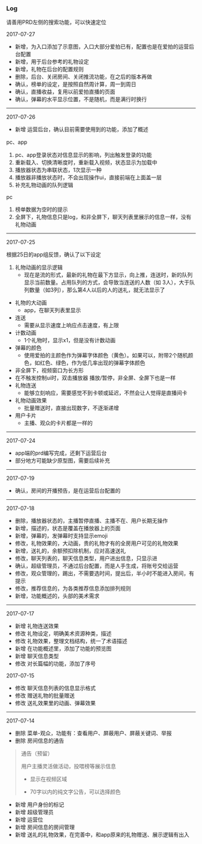 ### Log
请善用PRD左侧的搜索功能，可以快速定位


2017-07-27

* 新增，为入口添加了示意图，入口大部分爱拍已有，配置也是在爱拍的运营后台配置
* 新增，用于后台参考的礼物设定
* 新增，礼物在后台的配置规则
* 删除，后台、关闭房间、关闭推流功能，在之后的版本再做
* 确认，榜单的设定，是按照自然周计算，周一到周日
* 确认，直播收益，复用以前爱拍直播的页面
* 确认，弹幕的水平显示位置，不是随机，而是满行时换行

---

2017-07-26

* 新增 运营后台，确认目前需要使用到的功能，添加了概述

pc、app

1. pc、app登录状态对信息显示的影响，列出触发登录的功能
2. 重新载入、切换清晰度时，重新载入视频，状态显示为加载中
3. 播放器状态为串联状态，1次显示一种
4. 播放器非播放状态时，不会出现操作ui，直接前端在上面盖一层
5. 补充礼物动画的队列逻辑

pc

1. 榜单数据为空时的提示
2. 全屏下，礼物信息只是log，和非全屏下，聊天列表里展示的信息一样，没有礼物动画



---

2017-07-25

根据25日的app组反馈，确认了以下设定

1. 礼物动画的显示逻辑
	* 现在是流的形式，最新的礼物在最下方显示，向上推，连送时，新的队列显示当前数量。占用队列的方式，会导致当连送的人数（如 3人），大于队列数量（如3列），那么第4人以后的人的送礼，就无法显示了
* 礼物的大动画
	* app，在聊天列表里显示
* 连送
	* 需要从显示速度上响应点击速度，有上限
* 计数动画
	* 1个礼物时，显示x1，但是没有计数动画
* 弹幕的颜色 
	* 使用爱拍的主颜色作为弹幕字体颜色（黄色）。如果可以，附带2个随机颜色，如红色、绿色，作为低几率出现的弹幕字体颜色
* 非全屏下，视频窗口为长方形
* 在不触发控制ui时，双击播放器 播放/暂停，非全屏、全屏下也是一样
* 礼物连送
	* 能够立刻响应，需要感觉不到卡顿或延迟，不然会让人觉得是直播间卡
* 礼物动画效果
	* 批量赠送时，直接出现数字，不逐渐递增
* 用户卡片
	* 主播、观众的卡片都是一样的


---

2017-07-24

* app端的prd编写完成，还剩下运营后台
* 部分地方可能缺少原型图，需要后续补充

---

2017-07-19

* 确认，房间的开播预告，是在运营后台配置的

---

2017-07-18

* 删除，播放器状态的，主播暂停直播、主播不在、用户长期无操作
* 新增，描述的，状态是覆盖在播放器上的页面
* 新增，弹幕的，发弹幕时支持显示emoji
* 修改，礼物效果的，大动画，贵的礼物才有的全房用户可见的礼物效果
* 新增，送礼的，余额预扣除机制，应对高速送礼
* 修改，聊天列表的，聊天信息类型，用户进出信息，只显示进
* 确认，超级管理员，不通过后台配置，而是人手生成，将账号交给运营
* 修改，观众管理的，踢出，不需要选时间，提出后，半小时不能进入房间，有提示
* 修改，推荐信息的，为各类推荐信息添加排列规则
* 新增，功能概述的，头部的美术需求


---

2017-07-17

* 新增 礼物连送效果
* 修改 礼物设定，明确美术资源种类，描述
* 修改 礼物效果，整理文档结构，统一了术语描述
* 新增 在功能概述里，添加了功能的预览图
* 新增 聊天信息类型
* 修改 对长篇幅的功能，添加了序号

2017-07-15

* 修改 聊天信息列表的信息显示格式
* 修改 赠送礼物的批量赠送
* 修改 送礼效果里的动画、弹幕效果

---

2017-07-14

* 删除 菜单-观众，功能有：查看用户、屏蔽用户、屏蔽关键词、举报
* 删除 房间信息的通告

> 通告（预留）
> 
> 用户主播灵活做活动，投喂榜等展示信息
> 
> * 显示在视频区域
> 
> * 70字以内的纯文字公告，可以选择颜色

* 新增 用户身份的标记
* 新增 超级管理员
* 新增 运营位
* 新增 房间信息的房间管理
* 新增 送礼的礼物效果，在完善中，和app原来的礼物赠送、展示逻辑有出入
